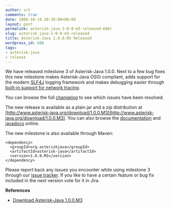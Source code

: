 ```yaml
---
author: srt
comments: true
date: 2009-10-19 20:39:00+00:00
layout: post
permalink: asterisk-java-1-0-0-m3-released-686/
slug: asterisk-java-1-0-0-m3-released
title: Asterisk-Java 1.0.0.M3 Released
wordpress_id: 686
tags:
- asterisk-java
- release
---
```


We have released milestone 3 of Asterisk-Java 1.0.0. Next to a few bug fixes this new milestone makes Asterisk-Java OSGi compliant, adds support for the modern [SLF4J](http://www.slf4j.org/) logging framework and makes debugging easier through [built-in support for network tracing](http://blogs.reucon.com/asterisk-java/built-in-support-for-network-tracing-656/).

You can browse the full [changelog](https://secure.reucon.net/issues/secure/ReleaseNote.jspa?projectId=10110&version=10359) to see which issues have been resolved.

The new release is available as a plain jar and a zip distribution at [http://www.asterisk-java.org/download/1.0.0.M3](http://www.asterisk-java.org/download/1.0.0.M3). You can also browse the [documentation](http://www.asterisk-java.org/1.0.0.M3/) and [javadocs](http://www.asterisk-java.org/1.0.0.M3/apidocs/) online.

The new milestone is also available through Maven:

    
    <dependency>
      <groupId>org.asteriskjava</groupId>
      <artifactId>asterisk-java</artifactId>
      <version>1.0.0.M3</version>
    </dependency>


Please report back any issues you encounter while using milestone 3 through our [issue tracker](https://secure.reucon.net/issues/browse/AJ). If you like to have a certain feature or bug fix included in the next version vote for it in Jira.

**References**



	
  * [Download Asterisk-Java 1.0.0.M3](http://www.asterisk-java.org/download/1.0.0.M3)



